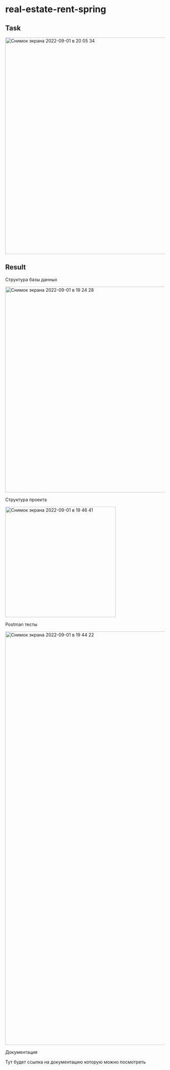 # real-estate-rent-spring
## Task
<img width="684" alt="Снимок экрана 2022-09-01 в 20 05 34" src="https://user-images.githubusercontent.com/85234616/187972005-0288b196-eb2e-4fe6-bb5f-5599c05bc3bf.png">

## Result
Структура базы данных

<img width="650" alt="Снимок экрана 2022-09-01 в 19 24 28" src="https://user-images.githubusercontent.com/85234616/187964654-2068e079-6c8a-46fb-b81c-8b74b1c76eea.png">

Структура проекта

<img width="349" alt="Снимок экрана 2022-09-01 в 19 46 41" src="https://user-images.githubusercontent.com/85234616/187968603-37603a84-2c89-485c-9bbb-1a64d2e63a75.png">


Postman тесты

<img width="1306" alt="Снимок экрана 2022-09-01 в 19 44 22" src="https://user-images.githubusercontent.com/85234616/187968212-d85da9f4-54e5-4397-8077-38fdf52d1ae3.png">

Документация

Тут будет ссылка на документацию которую можно посмотреть

